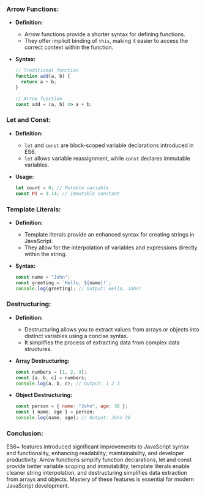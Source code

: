 ### Arrow Functions:

- **Definition:**
  - Arrow functions provide a shorter syntax for defining functions.
  - They offer implicit binding of `this`, making it easier to access the correct context within the function.

- **Syntax:**
  ```javascript
  // Traditional function
  function add(a, b) {
    return a + b;
  }

  // Arrow function
  const add = (a, b) => a + b;
  ```

### Let and Const:

- **Definition:**
  - `let` and `const` are block-scoped variable declarations introduced in ES6.
  - `let` allows variable reassignment, while `const` declares immutable variables.

- **Usage:**
  ```javascript
  let count = 0; // Mutable variable
  const PI = 3.14; // Immutable constant
  ```

### Template Literals:

- **Definition:**
  - Template literals provide an enhanced syntax for creating strings in JavaScript.
  - They allow for the interpolation of variables and expressions directly within the string.

- **Syntax:**
  ```javascript
  const name = "John";
  const greeting = `Hello, ${name}!`;
  console.log(greeting); // Output: Hello, John!
  ```

### Destructuring:

- **Definition:**
  - Destructuring allows you to extract values from arrays or objects into distinct variables using a concise syntax.
  - It simplifies the process of extracting data from complex data structures.

- **Array Destructuring:**
  ```javascript
  const numbers = [1, 2, 3];
  const [a, b, c] = numbers;
  console.log(a, b, c); // Output: 1 2 3
  ```

- **Object Destructuring:**
  ```javascript
  const person = { name: "John", age: 30 };
  const { name, age } = person;
  console.log(name, age); // Output: John 30
  ```

### Conclusion:

ES6+ features introduced significant improvements to JavaScript syntax and functionality, enhancing readability, maintainability, and developer productivity. Arrow functions simplify function declarations, let and const provide better variable scoping and immutability, template literals enable cleaner string interpolation, and destructuring simplifies data extraction from arrays and objects. Mastery of these features is essential for modern JavaScript development.